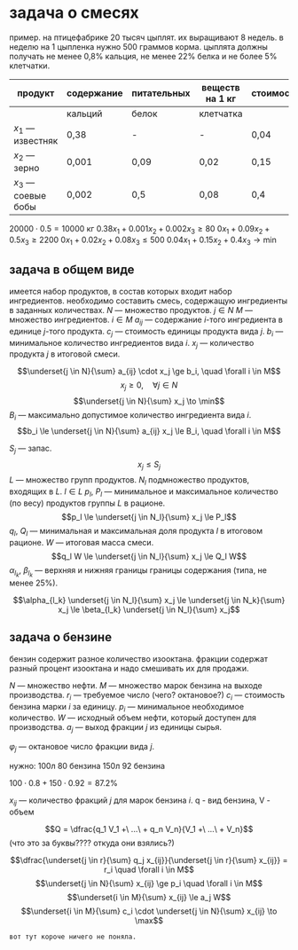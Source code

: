 # задача о смесях

пример.
на птицефабрике 20 тысяч цыплят. их выращивают 8 недель. в неделю на 1 цыпленка нужно 500 граммов корма. цыплята должны получать не менее 0,8% кальция, не менее 22% белка и не более 5% клетчатки.

| продукт             | содержание | питательных | веществ на 1 кг | стоимость |
| ------------------- | ---------- | ----------- | --------------- | --------- |
|                     | кальций    | белок       | клетчатка       |           |
| $x_1$ — известняк   | 0,38       | -           | -               | 0,04      |
| $x_2$ — зерно       | 0,001      | 0,09        | 0,02            | 0,15      |
| $x_3$ — соевые бобы | 0,002      | 0,5         | 0,08            | 0,4       |
$20000 \cdot 0.5 = 10000$ кг
$0.38 x_1 + 0.001 x_2 + 0.002 x_3 \ge 80$
$0 x_1 + 0.09 x_2 + 0.5 x_3 \ge 2200$
$0x_1 + 0.02 x_2 + 0.08 x_3 \le 500$
$0.04 x_1 + 0.15 x_2 + 0.4 x_3 \to \min$

## задача в общем виде
имеется набор продуктов, в состав которых входит набор ингредиентов. необходимо составить смесь, содержащую ингредиенты в заданных количествах.
$N$ — множество продуктов. $j \in N$
$M$ — множество ингредиентов. $i \in M$
$a_{ij}$ — содержание $i$-того ингредиента в единице $j$-того продукта.
$c_j$ — стоимость единицы продукта вида $j$.
$b_i$ — минимальное количество ингредиентов вида $i$.
$x_j$ — количество продукта $j$ в итоговой смеси.

$$\underset{j \in N}{\sum} a_{ij} \cdot x_j \ge b_i, \quad \forall i \in M$$
$$x_j \ge 0, \quad \forall j \in N$$
$$\underset{j \in N}{\sum} x_j \to \min$$
$B_i$ — максимально допустимое количество ингредиента вида $i$.
$$b_i \le \underset{j \in N}{\sum} a_{ij} x_j \le B_i, \quad \forall i \in M$$

$S_j$ — запас.
$$x_j \le S_j$$
$L$ — множество групп продуктов.
$N_l$ подмножество продуктов, входящих в $L$. $l \in L$
$p_l,\ P_l$ — минимальное и максимальное количество (по весу) продуктов группы $L$ в рационе.
$$p_l \le \underset{j \in N_l}{\sum} x_j \le P_l$$
$q_l,\ Q_l$ — минимальная и максимальная доля продукта $l$ в итоговом рационе.
$W$ — итоговая масса смеси.
$$q_l W \le \underset{j \in N_l}{\sum} x_j \le Q_l W$$
$\alpha_{l_k},\ \beta_{l_k}$ — верхняя и нижняя границы границы содержания (типа, не менее 25%).

$$\alpha_{l_k} \underset{j \in N_l}{\sum} x_j \le \underset{j \in N_k}{\sum} x_j \le \beta_{l_k} \underset{j \in N_l}{\sum} x_j$$
## задача о бензине
бензин содержит разное количество изооктана. фракции содержат разный процент изооктана и надо смешивать их для продажи.

$N$ — множество нефти.
$M$ — множество марок бензина на выходе производства.
$r_i$ — требуемое число (чего? октановое?)
$c_i$ — стоимость бензина марки $i$ за единицу.
$p_i$ — минимальное необходимое количество.
$W$ — исходный объем нефти, который доступен для производства.
$a_j$ — выход фракции $j$ из единицы сырья.

$\varphi_j$ — октановое число фракции вида $j$.

нужно:
100л 80 бензина
150л 92 бензина

$100 \cdot 0.8 + 150 \cdot 0.92 = 87.2\%$

$x_{ij}$ — количество фракций $j$ для марок бензина $i$.
q - вид бензина, V - объем

$$Q = \dfrac{q_1 V_1 +\ ...\ + q_n V_n}{V_1 +\ ...\ + V_n}$$
(что это за буквы???? откуда они взялись?)

$$\dfrac{\underset{j \in r}{\sum} q_j x_{ij}}{\underset{j \in r}{\sum} x_{ij}} = r_i \quad \forall i \in M$$
$$\underset{j \in N}{\sum} x_{ij} \ge p_i \quad \forall i \in M$$
$$\underset{i \in M}{\sum} x_{ij} \le a_j W$$
$$\underset{i \in M}{\sum} c_i \cdot \underset{j \in N}{\sum} x_{ij} \to \max$$

```
вот тут короче ничего не поняла.
```
